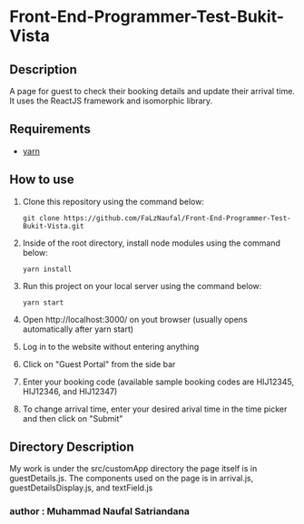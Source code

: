 # Front-End-Programmer-Test-Bukit-Vista

## Description
A page for guest to check their booking details and update their arrival time. It uses the ReactJS framework and isomorphic library.

## Requirements
- [yarn](https://classic.yarnpkg.com/lang/en/docs/install/)

## How to use
1. Clone this repository using the command below:
   
    ```
    git clone https://github.com/FaLzNaufal/Front-End-Programmer-Test-Bukit-Vista.git
    ```
2. Inside of the root directory, install node modules using the command below:
    ```
    yarn install
    ```
3. Run this project on your local server using the command below:
    ```
    yarn start
    ```
4. Open http://localhost:3000/ on yout browser (usually opens automatically after yarn start)
5. Log in to the website without entering anything
6. Click on "Guest Portal" from the side bar
7. Enter your booking code (available sample booking codes are HIJ12345, HIJ12346, and HIJ12347)
8. To change arrival time, enter your desired arival time in the time picker and then click on "Submit"

## Directory Description
My work is under the src/customApp directory the page itself is in guestDetails.js. The components used on the page is in arrival.js, guestDetailsDisplay.js, and textField.js

### author : Muhammad Naufal Satriandana
